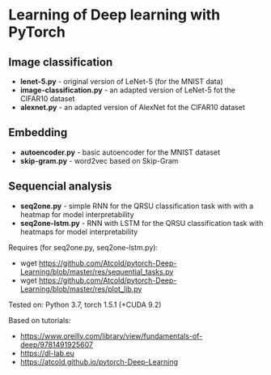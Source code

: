 # Learning of Deep learning with PyTorch

## Image classification

- **lenet-5.py** - original version of LeNet-5 (for the MNIST data)
- **image-classification.py** - an adapted version of LeNet-5 fot the CIFAR10 dataset
- **alexnet.py** - an adapted version of AlexNet fot the CIFAR10 dataset

## Embedding

- **autoencoder.py** - basic autoencoder for the MNIST dataset
- **skip-gram.py** - word2vec based on Skip-Gram

## Sequencial analysis

- **seq2one.py** - simple RNN for the QRSU classification task with with a heatmap for model interpretability
- **seq2one-lstm.py** - RNN with LSTM for the QRSU classification task with heatmaps for model interpretability

Requires (for seq2one.py, seq2one-lstm.py):

- wget https://github.com/Atcold/pytorch-Deep-Learning/blob/master/res/sequential_tasks.py
- wget https://github.com/Atcold/pytorch-Deep-Learning/blob/master/res/plot_lib.py

Tested on: Python 3.7, torch 1.5.1 (+CUDA 9.2)

Based on tutorials:

- https://www.oreilly.com/library/view/fundamentals-of-deep/9781491925607
- https://dl-lab.eu
- https://atcold.github.io/pytorch-Deep-Learning